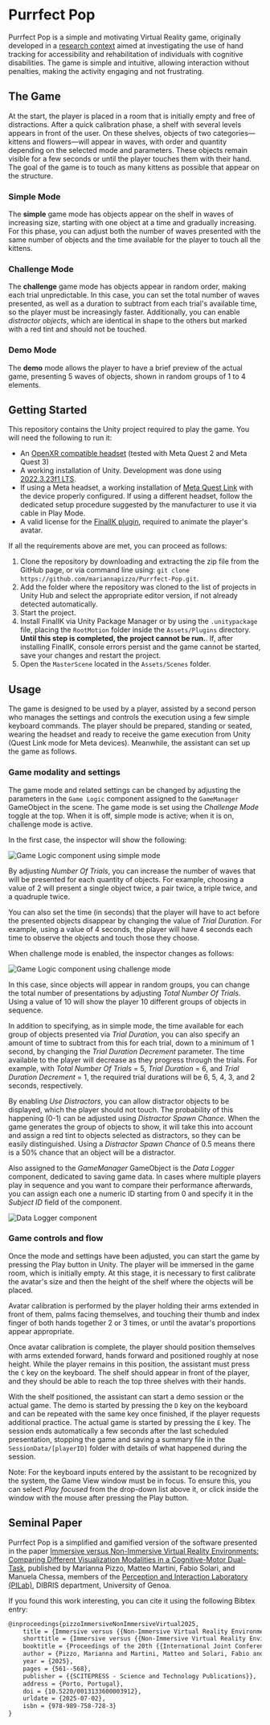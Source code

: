 
# Purrfect Pop

Purrfect Pop is a simple and motivating Virtual Reality game, originally developed in a [research context](https://www.scitepress.org/DigitalLibrary/Link.aspx?doi=10.5220/0013133600003912) aimed at investigating the use of hand tracking for accessibility and rehabilitation of individuals with cognitive disabilities.
The game is simple and intuitive, allowing interaction without penalties, making the activity engaging and not frustrating.

## The Game

At the start, the player is placed in a room that is initially empty and free of distractions.
After a quick calibration phase, a shelf with several levels appears in front of the user.
On these shelves, objects of two categories—kittens and flowers—will appear in waves, with order and quantity depending on the selected mode and parameters. These objects remain visible for a few seconds or until the player touches them with their hand.
The goal of the game is to touch as many kittens as possible that appear on the structure.

### Simple Mode

The **simple** game mode has objects appear on the shelf in waves of increasing size, starting with one object at a time and gradually increasing.
For this phase, you can adjust both the number of waves presented with the same number of objects and the time available for the player to touch all the kittens.

### Challenge Mode

The **challenge** game mode has objects appear in random order, making each trial unpredictable.
In this case, you can set the total number of waves presented, as well as a duration to subtract from each trial's available time, so the player must be increasingly faster.
Additionally, you can enable *distractor objects*, which are identical in shape to the others but marked with a red tint and should not be touched.

### Demo Mode

The **demo** mode allows the player to have a brief preview of the actual game, presenting 5 waves of objects, shown in random groups of 1 to 4 elements.

## Getting Started

This repository contains the Unity project required to play the game.
You will need the following to run it:

- An [OpenXR compatible headset](https://www.khronos.org/conformance/adopters/conformant-products/openxr) (tested with Meta Quest 2 and Meta Quest 3)
- A working installation of Unity. Development was done using [2022.3.23f1 LTS](https://unity.com/releases/editor/whats-new/2022.3.23f1).
- If using a Meta headset, a working installation of [Meta Quest Link](https://www.meta.com/help/quest/1517439565442928/) with the device properly configured. If using a different headset, follow the dedicated setup procedure suggested by the manufacturer to use it via cable in Play Mode.
- A valid license for the [FinalIK plugin](https://assetstore.unity.com/packages/tools/animation/final-ik-14290), required to animate the player's avatar.

If all the requirements above are met, you can proceed as follows:

1. Clone the repository by downloading and extracting the zip file from the GitHub page, or via command line using: `git clone https://github.com/mariannapizzo/Purrfect-Pop.git`.
2. Add the folder where the repository was cloned to the list of projects in Unity Hub and select the appropriate editor version, if not already detected automatically.
3. Start the project.
4. Install FinalIK via Unity Package Manager or by using the `.unitypackage` file, placing the `RootMotion` folder inside the `Assets/Plugins` directory. **Until this step is completed, the project cannot be run.**.
   If, after installing FinalIK, console errors persist and the game cannot be started, save your changes and restart the project.
5. Open the `MasterScene` located in the `Assets/Scenes` folder.

## Usage

The game is designed to be used by a player, assisted by a second person who manages the settings and controls the execution using a few simple keyboard commands.
The player should be prepared, standing or seated, wearing the headset and ready to receive the game execution from Unity (Quest Link mode for Meta devices).
Meanwhile, the assistant can set up the game as follows.

### Game modality and settings

The game mode and related settings can be changed by adjusting the parameters in the `Game Logic` component assigned to the `GameManager` GameObject in the scene.
The game mode is set using the *Challenge Mode* toggle at the top.
When it is off, simple mode is active; when it is on, challenge mode is active.

In the first case, the inspector will show the following:

![Game Logic component using simple mode](game_logic_simple.png)

By adjusting *Number Of Trials*, you can increase the number of waves that will be presented for each quantity of objects.
For example, choosing a value of 2 will present a single object twice, a pair twice, a triple twice, and a quadruple twice.

You can also set the time (in seconds) that the player will have to act before the presented objects disappear by changing the value of *Trial Duration*.
For example, using a value of 4 seconds, the player will have 4 seconds each time to observe the objects and touch those they choose.

When challenge mode is enabled, the inspector changes as follows:

![Game Logic component using challenge mode](game_logic_challenge.png)

In this case, since objects will appear in random groups, you can change the total number of presentations by adjusting *Total Number Of Trials*.
Using a value of 10 will show the player 10 different groups of objects in sequence.

In addition to specifying, as in simple mode, the time available for each group of objects presented via *Trial Duration*, you can also specify an amount of time to subtract from this for each trial, down to a minimum of 1 second, by changing the *Trial Duration Decrement* parameter.
The time available to the player will decrease as they progress through the trials.
For example, with *Total Number Of Trials* = 5, *Trial Duration* = 6, and *Trial Duration Decrement* = 1, the required trial durations will be 6, 5, 4, 3, and 2 seconds, respectively.

By enabling *Use Distractors*, you can allow distractor objects to be displayed, which the player should not touch. The probability of this happening (0-1) can be adjusted using *Distractor Spawn Chance*.
When the game generates the group of objects to show, it will take this into account and assign a red tint to objects selected as distractors, so they can be easily distinguished.
Using a *Distractor Spawn Chance* of 0.5 means there is a 50% chance that an object will be a distractor.


Also assigned to the *GameManager* GameObject is the *Data Logger* component, dedicated to saving game data.
In cases where multiple players play in sequence and you want to compare their performance afterwards, you can assign each one a numeric ID starting from 0 and specify it in the *Subject ID* field of the component.

![Data Logger component](data_logger.png)

### Game controls and flow

Once the mode and settings have been adjusted, you can start the game by pressing the Play button in Unity.
The player will be immersed in the game room, which is initially empty.
At this stage, it is necessary to first calibrate the avatar's size and then the height of the shelf where the objects will be placed.

Avatar calibration is performed by the player holding their arms extended in front of them, palms facing themselves, and touching their thumb and index finger of both hands together 2 or 3 times, or until the avatar's proportions appear appropriate.

Once avatar calibration is complete, the player should position themselves with arms extended forward, hands forward and positioned roughly at nose height.
While the player remains in this position, the assistant must press the `C` key on the keyboard.
The shelf should appear in front of the player, and they should be able to reach the top three shelves with their hands.

With the shelf positioned, the assistant can start a demo session or the actual game.
The demo is started by pressing the `D` key on the keyboard and can be repeated with the same key once finished, if the player requests additional practice.
The actual game is started by pressing the `E` key.
The session ends automatically a few seconds after the last scheduled presentation, stopping the game and saving a summary file in the `SessionData/[playerID]` folder with details of what happened during the session.

Note: For the keyboard inputs entered by the assistant to be recognized by the system, the Game View window must be in focus.
To ensure this, you can select *Play focused* from the drop-down list above it, or click inside the window with the mouse after pressing the Play button.

## Seminal Paper

Purrfect Pop is a simplified and gamified version of the software presented in the paper [Immersive versus Non-Immersive Virtual Reality Environments: Comparing Different Visualization Modalities in a Cognitive-Motor Dual-Task](https://www.scitepress.org/DigitalLibrary/Link.aspx?doi=10.5220/0013133600003912), published by Marianna Pizzo, Matteo Martini, Fabio Solari, and Manuela Chessa, members of the [Perception and Interaction Laboratory (PILab)](https://pilab.unige.it/), DIBRIS department, University of Genoa.

If you found this work interesting, you can cite it using the following Bibtex entry:

``` tex
@inproceedings{pizzoImmersiveNonImmersiveVirtual2025,
    title = {Immersive versus {{Non-Immersive Virtual Reality Environments}}: {{Comparing Different Visualization Modalities}} in a {{Cognitive-Motor Dual-Task}}},
    shorttitle = {Immersive versus {{Non-Immersive Virtual Reality Environments}}},
    booktitle = {Proceedings of the 20th {{International Joint Conference}} on {{Computer Vision}}, {{Imaging}} and {{Computer Graphics Theory}} and {{Applications}}},
    author = {Pizzo, Marianna and Martini, Matteo and Solari, Fabio and Chessa, Manuela},
    year = {2025},
    pages = {561--568},
    publisher = {{SCITEPRESS - Science and Technology Publications}},
    address = {Porto, Portugal},
    doi = {10.5220/0013133600003912},
    urldate = {2025-07-02},
    isbn = {978-989-758-728-3}
}
```
